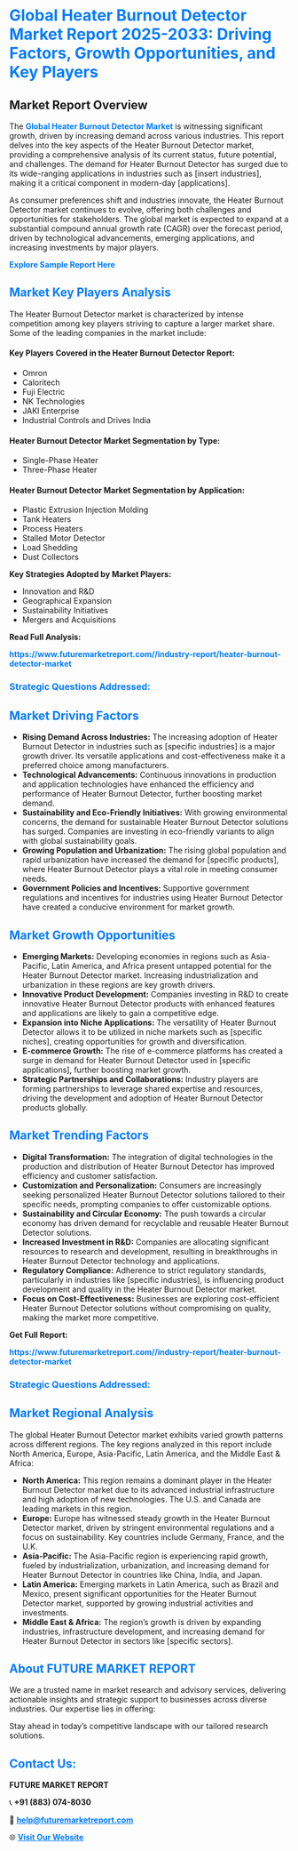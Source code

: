 <h1 style="color: #007BFF;">Global Heater Burnout Detector Market Report 2025-2033: Driving Factors, Growth Opportunities, and Key Players</h1>

<section id="overview">
<h2>Market Report Overview</h2>
<p>The <a href="https://www.futuremarketreport.com//industry-report/heater-burnout-detector-market" style="color: #007BFF; text-decoration: none;"><strong>Global Heater Burnout Detector Market</strong></a> is witnessing significant growth, driven by increasing demand across various industries. This report delves into the key aspects of the Heater Burnout Detector market, providing a comprehensive analysis of its current status, future potential, and challenges. The demand for Heater Burnout Detector has surged due to its wide-ranging applications in industries such as [insert industries], making it a critical component in modern-day [applications].</p>
<p>As consumer preferences shift and industries innovate, the Heater Burnout Detector market continues to evolve, offering both challenges and opportunities for stakeholders. The global market is expected to expand at a substantial compound annual growth rate (CAGR) over the forecast period, driven by technological advancements, emerging applications, and increasing investments by major players.</p>
</section>

<section id="overview">
<p><a href="https://www.futuremarketreport.com//request-sample/reportId=81885" style="color: #007BFF; text-decoration: none;"><strong>Explore Sample Report Here</strong></a></p>
</section>

<section id="key-players">
<h2 style="color: #007BFF;">Market Key Players Analysis</h2>
<p>The Heater Burnout Detector market is characterized by intense competition among key players striving to capture a larger market share. Some of the leading companies in the market include:</p>
<h4>Key Players Covered in the Heater Burnout Detector Report:</h4>
<ul><li>Omron</li><li>Caloritech</li><li>Fuji Electric</li><li>NK Technologies</li><li>JAKI Enterprise</li><li>Industrial Controls and Drives India</li></ul>
<h4>Heater Burnout Detector Market Segmentation by Type:</h4>
<ul><li>Single-Phase Heater</li><li>Three-Phase Heater</li></ul>

<h4>Heater Burnout Detector Market Segmentation by Application:</h4>
<ul><li>Plastic Extrusion Injection Molding</li><li>Tank Heaters</li><li>Process Heaters</li><li>Stalled Motor Detector</li><li>Load Shedding</li><li>Dust Collectors</li></ul>
<p><strong>Key Strategies Adopted by Market Players:</strong></p>
<ul>
<li>Innovation and R&D</li>
<li>Geographical Expansion</li>
<li>Sustainability Initiatives</li>
<li>Mergers and Acquisitions</li>
</ul>
</section>

<section>
<p><strong>Read Full Analysis: </strong></p><a href="https://www.futuremarketreport.com//industry-report/heater-burnout-detector-market" style="color: #007BFF; text-decoration: none;"><strong>https://www.futuremarketreport.com//industry-report/heater-burnout-detector-market</strong></a>
<h3 style="color: #007BFF;">Strategic Questions Addressed:</h3>
</section>

<section id="driving-factors">
<h2 style="color: #007BFF;">Market Driving Factors</h2>
<ul>
<li><strong>Rising Demand Across Industries:</strong> The increasing adoption of Heater Burnout Detector in industries such as [specific industries] is a major growth driver. Its versatile applications and cost-effectiveness make it a preferred choice among manufacturers.</li>
<li><strong>Technological Advancements:</strong> Continuous innovations in production and application technologies have enhanced the efficiency and performance of Heater Burnout Detector, further boosting market demand.</li>
<li><strong>Sustainability and Eco-Friendly Initiatives:</strong> With growing environmental concerns, the demand for sustainable Heater Burnout Detector solutions has surged. Companies are investing in eco-friendly variants to align with global sustainability goals.</li>
<li><strong>Growing Population and Urbanization:</strong> The rising global population and rapid urbanization have increased the demand for [specific products], where Heater Burnout Detector plays a vital role in meeting consumer needs.</li>
<li><strong>Government Policies and Incentives:</strong> Supportive government regulations and incentives for industries using Heater Burnout Detector have created a conducive environment for market growth.</li>
</ul>
</section>

<section id="growth-opportunities">
<h2 style="color: #007BFF;">Market Growth Opportunities</h2>
<ul>
<li><strong>Emerging Markets:</strong> Developing economies in regions such as Asia-Pacific, Latin America, and Africa present untapped potential for the Heater Burnout Detector market. Increasing industrialization and urbanization in these regions are key growth drivers.</li>
<li><strong>Innovative Product Development:</strong> Companies investing in R&D to create innovative Heater Burnout Detector products with enhanced features and applications are likely to gain a competitive edge.</li>
<li><strong>Expansion into Niche Applications:</strong> The versatility of Heater Burnout Detector allows it to be utilized in niche markets such as [specific niches], creating opportunities for growth and diversification.</li>
<li><strong>E-commerce Growth:</strong> The rise of e-commerce platforms has created a surge in demand for Heater Burnout Detector used in [specific applications], further boosting market growth.</li>
<li><strong>Strategic Partnerships and Collaborations:</strong> Industry players are forming partnerships to leverage shared expertise and resources, driving the development and adoption of Heater Burnout Detector products globally.</li>
</ul>
</section>

<section id="trending-factors">
<h2 style="color: #007BFF;">Market Trending Factors</h2>
<ul>
<li><strong>Digital Transformation:</strong> The integration of digital technologies in the production and distribution of Heater Burnout Detector has improved efficiency and customer satisfaction.</li>
<li><strong>Customization and Personalization:</strong> Consumers are increasingly seeking personalized Heater Burnout Detector solutions tailored to their specific needs, prompting companies to offer customizable options.</li>
<li><strong>Sustainability and Circular Economy:</strong> The push towards a circular economy has driven demand for recyclable and reusable Heater Burnout Detector solutions.</li>
<li><strong>Increased Investment in R&D:</strong> Companies are allocating significant resources to research and development, resulting in breakthroughs in Heater Burnout Detector technology and applications.</li>
<li><strong>Regulatory Compliance:</strong> Adherence to strict regulatory standards, particularly in industries like [specific industries], is influencing product development and quality in the Heater Burnout Detector market.</li>
<li><strong>Focus on Cost-Effectiveness:</strong> Businesses are exploring cost-efficient Heater Burnout Detector solutions without compromising on quality, making the market more competitive.</li>
</ul>
</section>

<section>
<p><strong>Get Full Report: </strong></p><a href="https://www.futuremarketreport.com//industry-report/heater-burnout-detector-market" style="color: #007BFF; text-decoration: none;"><strong>https://www.futuremarketreport.com//industry-report/heater-burnout-detector-market</strong></a>
<h3 style="color: #007BFF;">Strategic Questions Addressed:</h3>
</section>


<section id="regional-analysis">
<h2 style="color: #007BFF;">Market Regional Analysis</h2>
<p>The global Heater Burnout Detector market exhibits varied growth patterns across different regions. The key regions analyzed in this report include North America, Europe, Asia-Pacific, Latin America, and the Middle East & Africa:</p>
<ul>
<li><strong>North America:</strong> This region remains a dominant player in the Heater Burnout Detector market due to its advanced industrial infrastructure and high adoption of new technologies. The U.S. and Canada are leading markets in this region.</li>
<li><strong>Europe:</strong> Europe has witnessed steady growth in the Heater Burnout Detector market, driven by stringent environmental regulations and a focus on sustainability. Key countries include Germany, France, and the U.K.</li>
<li><strong>Asia-Pacific:</strong> The Asia-Pacific region is experiencing rapid growth, fueled by industrialization, urbanization, and increasing demand for Heater Burnout Detector in countries like China, India, and Japan.</li>
<li><strong>Latin America:</strong> Emerging markets in Latin America, such as Brazil and Mexico, present significant opportunities for the Heater Burnout Detector market, supported by growing industrial activities and investments.</li>
<li><strong>Middle East & Africa:</strong> The region’s growth is driven by expanding industries, infrastructure development, and increasing demand for Heater Burnout Detector in sectors like [specific sectors].</li>
</ul>
</section>

<footer>
<h2 style="color: #007BFF;">About FUTURE MARKET REPORT</h2>
<p>We are a trusted name in market research and advisory services, delivering actionable insights and strategic support to businesses across diverse industries. Our expertise lies in offering:</p>

<p>Stay ahead in today’s competitive landscape with our tailored research solutions.</p>

<h2 style="color: #007BFF;">Contact Us:</h2>
<p><strong>FUTURE MARKET REPORT</strong></p>
<p>📞 <strong>+91 (883) 074-8030</strong></p>
<p>📧 <strong><a href="mailto:help@futuremarketreport.com" style="color: #007BFF;">help@futuremarketreport.com</a></strong></p>
<p>🌐 <strong><a href="https://www.futuremarketreport.com/" style="color: #007BFF;">Visit Our Website</a></strong></p>
</footer>